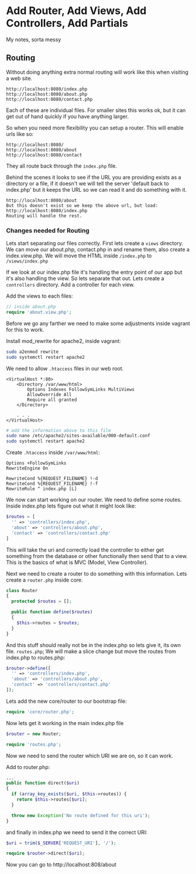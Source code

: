 # Add Router, Add Views, Add Controllers, Add Partials
My notes, sorta messy

## Routing

Without doing anything extra normal routing will work like this when visiting a web site.
```
http://localhost:8080/index.php
http://localhost:8080/about.php
http://localhost:8080/contact.php
```
Each of these are individual files. For smaller sites this works ok, but it can get out of hand quickly if you have anything larger.

So when you need more flexibility you can setup a router. This will enable urls like so:
```
http://localhost:8080/
http://localhost:8080/about
http://localhost:8080/contact
```
They all route back through the `index.php` file.

Behind the scenes it looks to see if the URL you are providing exists as a directory or a file, if it doesn't we will tell the server 'default back to index.php' but it keeps the URL so we can read it and do something with it.
```
http://localhost:8080/about
But this doesn't exist so we keep the above url, but load:
http://localhost:8080/index.php
Routing will handle the rest.
```

### Changes needed for Routing

Lets start separating our files correctly. First lets create a `views` directory. We can move our about.php, contact.php in and rename them, also create a index.view.php. We will move the HTML inside `/index.php` to `/views/index.php`

If we look at our index.php file it's handling the entry point of our app but it's also handling the view. So lets separate that out. Lets create a `controllers` directory. Add a controller for each view.

Add the views to each files:
```php
// inside about.php
require 'about.view.php';
```

Before we go any farther we need to make some adjustments inside vagrant for this to work.

Install mod_rewrite for apache2, inside vagrant:
```bash
sudo a2enmod rewrite
sudo systemctl restart apache2
```

We need to allow `.htaccess` files in our web root.
```
<VirtualHost *:80>
    <Directory /var/www/html>
        Options Indexes FollowSymLinks MultiViews
        AllowOverride All
        Require all granted
    </Directory>

    . . .
</VirtualHost>
```
```bash
# add the information above to this file
sudo nano /etc/apache2/sites-available/000-default.conf
sudo systemctl restart apache2
```

Create `.htaccess` inside `/var/www/html`:
```
Options +FollowSymLinks
RewriteEngine On

RewriteCond %{REQUEST_FILENAME} !-d
RewriteCond %{REQUEST_FILENAME} !-f
RewriteRule ^ index.php [L]
```

We now can start working on our router. We need to define some routes. Inside index.php lets figure out what it might look like:
```php
$routes = [
  '' => 'controllers/index.php',
  'about' => 'controllers/about.php',
  'contact' => 'controllers/contact.php'
]
```

This will take the uri and correctly load the controller to either get something from the database or other functionally then send that to a view. This is the basics of what is MVC (Model, View Controller).

Next we need to create a router to do something with this information. Lets create a `router.php` inside core.

```php
class Router
{
  protected $routes = [];

  public function define($routes)
  {
    $this->routes = $routes;
  }
}
```

And this stuff should really not be in the index.php so lets give it, its own file. `routes.php`; We will make a slice change but move the routes from index.php to routes.php:

```php
$router->define([
  '' => 'controllers/index.php',
  'about' => 'controllers/about.php',
  'contact' => 'controllers/contact.php'
]);
```

Lets add the new core/router to our bootstrap file:

```php
require 'core/router.php';
```

Now lets get it working in the main index.php file
```php
$router = new Router;

require 'routes.php';
```

Now we need to send the router which URI we are on, so it can work.

Add to router.php:
```php
...
public function direct($uri)
{
  if (array_key_exists($uri, $this->routes)) {
    return $this->routes[$uri];
  }

  throw new Exception('No route defined for this uri');
}
```
and finally in index.php we need to send it the correct URI:
```php
$uri = trim($_SERVER['REQUEST_URI'], '/');

require $router->direct($uri);
```
Now you can go to http://localhost:808/about
